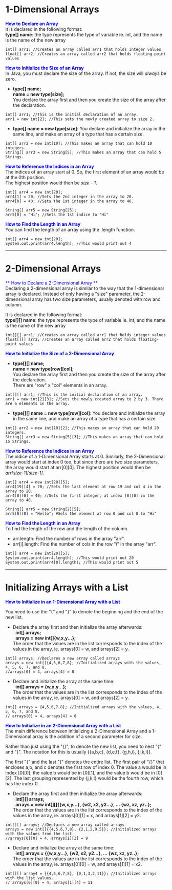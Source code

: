 # 1-Dimensional Arrays

<span style="color:blue">**How to Declare an Array**</span>    
It is declared in the following format:  
**type[] name**: the type represents the type of variable ie. int, and the name is the name of the new array

```
int[] arr1; //Creates an array called arr1 that holds integer values
float[] arr2; //Creates an array called arr2 that holds floating-point values
```

<span style="color:blue">**How to Initialize the Size of an Array** </span>   
In Java, you must declare the size of the array. If not, the size will _always_ be zero.

* **type[] name;**  
  **name = new type[size];**  
  You declare the array first and then you create the size of the array after the declaration.

```
int[] arr1; //This is the initial declaration of an array.
arr1 = new int[2]; //This sets the newly created array to size 2.
```

* **type[] name = new type[size]**: You declare and initialize the array in the same line, and make an array of a type that has a certain size.

```
int[] arr2 = new int[10]; //This makes an array that can hold 10 integers.
String[] arr3 = new String[5]; //This makes an array that can hold 5 Strings.
```

<span style="color:blue">**How to Reference the Indices in an Array**  </span>  
The indices of an array start at 0. So, the first element of an array would be at the 0th position.  
The highest position would then be _size - 1_.
```
int[] arr4 = new int[20];
arr4[1] = 20; //Sets the 2nd integer in the array to 20.
arr4[0] = 40; //Sets the 1st integer in the array to 40.

String[] arr5 = new String[25];
arr5[0] = "Hi"; //Sets the 1st indice to "Hi"
```

<span style="color:blue">**How to Find the Length in an Array**  </span>  
You can find the length of an array using the .length function.  
```
int[] arr4 = new int[20];
System.out.print(arr4.length); //This would print out 4
```
---
# 2-Dimensional Arrays  
<span style="color:blue">** How to Declare a 2-Dimensional Array ** </span>  
Declaring a 2-dimensional array is similar to the way that the 1-dimensional array is declared. Instead of only having a "size" parameter, the 2-dimensional array has two size parameters, usually denoted with row and column.  

It is declared in the following format:  
**type[][] name**: the type represents the type of variable ie. int, and the name is the name of the new array
```
int[][] arr1; //Creates an array called arr1 that holds integer values
float[][] arr2; //Creates an array called arr2 that holds floating-point values
```

<span style="color:blue">**How to Initialize the Size of a 2-Dimensional Array** </span>  

* **type[][] name;**  
  **name = new type[row][col];**  
  You declare the array first and then you create the size of the array after the declaration.  
  There are "row" x "col" elements in an array. 

```
int[][] arr1; //This is the initial declaration of an array.
arr1 = new int[2][3]; //Sets the newly created array to 2 by 3. There are 6 elements in the array.
```

* **type[][] name = new type[row][col]**: You declare and initialize the array in the same line, and make an array of a type that has a certain size.

```
int[] arr2 = new int[10][2]; //This makes an array that can hold 20 integers.
String[] arr3 = new String[5][3]; //This makes an array that can hold 15 Strings.
```

<span style="color:blue">**How to Reference the Indices in an Array**  </span>  
The indice of a 1-Dimensional Array starts at 0. Similarly, the 2-Dimensional array would start at index 0 too, but since there are two size parameters, the array would start at arr[0][0]. 
The highest position would then be _arr[size-1][size-1]_.
```
int[] arr4 = new int[20][5];
arr4[19][4] = 20; //Sets the last element at row 19 and col 4 in the array to 20.
arr4[0][0] = 40; //Sets the first integer, at index [0][0] in the array to 40. 

String[] arr5 = new String[2][5];
arr5[0][0] = "Hello"; #Sets the element at row 0 and col 0 to "Hi"
```

<span style="color:blue">**How to Find the Length in an Array**  </span>  
To find the length of the row and the length of the column. 

* arr.length: Find the number of rows in the array "arr".
* arr[i].length: Find the number of cols in the row "i" in the array "arr".

```
int[] arr4 = new int[20][5];
System.out.print(arr4.length); //This would print out 20
System.out.print(arr4[0].length); //This would print out 5
```
---	
# Initializing Arrays with a List
<span style="color:blue">**How to Initialize in an 1-Dimensional Array with a List**  </span>  

You need to use the "{" and "}" to denote the beginning and the end of the new list. 

* Declare the array first and then initialize the array afterwards:  
&nbsp;&nbsp;**int[] arrays;**  
&nbsp;&nbsp;**arrays = new int[]{w,x,y...};**  
The order that the values are in the list corresponds to the index of the values in the array, ie. arrays[0] = w, and arrays[2] = y.

```
int[] arrays; //Declares a new array called arrays
arrays = new int[]{4,5,6,7,8}; //Initialized arrays with the values, 4, 5, 6, 7, and 8. 
//arrays[0] = 4, arrays[4] = 8
```

* Declare and initialize the array at the same time:  
&nbsp;&nbsp;**int[] arrays = {w,x,y...};**   
The order that the values are in the list corresponds to the index of the values in the array, ie. arrays[0] = w, and arrays[2] = y.

```
int[] arrays = {4,5,6,7,8}; //Initialized arrays with the values, 4, 5, 6, 7, and 8. 
// arrays[0] = 4, arrays[4] = 8
```

<span style="color:blue">**How to Initialize in an 2-Dimensional Array with a List**  </span>  
The main difference between initializing a 2-Dimensional Array and a 1-Dimensional array is the addition of a second parameter for size.  

Rather than just using the "{}", to denote the new list, you need to nest "{" and "}". The notation for this is usually {{a,b,c}, {d,e,f}, {g,h,i}, {j,k,l}}.  

The first "{" and the last "}" denotes the entire list. The first pair of "{}" that encloses a,b, and c denotes the first row of index 0. The value a would be in index [0][0], the value b would be in [0][1], and the value b would be in [0][2]. The last grouping represented by {j,k,l} would be the fourth row, which has the index 0. 


* Declare the array first and then initialize the array afterwards:  
&nbsp;&nbsp;**int[][] arrays;**  
&nbsp;&nbsp;**arrays = new int[][]{{w,x,y...}, {w2, x2, y2...}, ... {wz, xz, yz..};**  
The order that the values are in the list corresponds to the index of the values in the array, ie. arrays[0][1] = x, and arrays[1][2] = y2.

```
int[][] arrays; //Declares a new array called arrays
arrays = new int[]{{4,5,6,7,8}, {2,1,2,9,5}}; //Initialized arrays with the values from the list.
//arrays[0][0] = 4, arrays[1][3] = 9
```

* Declare and initialize the array at the same time:  
&nbsp;&nbsp;**int[] arrays = {{w,x,y...}, {w2, x2, y2...}, ... {wz, xz, yz..};**   
The order that the values are in the list corresponds to the index of the values in the array, ie. arrays[0][0] = w, and arrays[1][1] = x2.

```
int[][] array4 = {{4,5,6,7,8}, {0,1,3,2,11}}; //Initialized arrays with the list values. 
// arrays[0][0] = 4, arrays[1][4] = 11
```